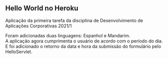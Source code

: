## Hello World no Heroku

Aplicação da primeira tarefa da disciplina de Desenvolvimento de Aplicações Corporativas 2021/1

Foram adicionadas duas linguagens: Espanhol e Mandarim.<br>
A aplicação agora cumprimenta o usuário de acordo com o período do dia.<br>
E foi adicionado o retorno da data e hora da submissão do formulário pelo HelloServlet.
